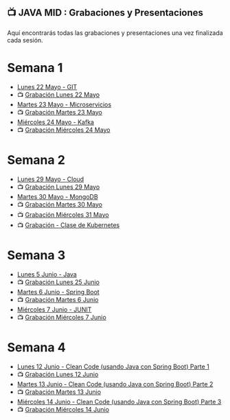 ## 📺 JAVA MID : Grabaciones y Presentaciones
Aquí encontrarás todas las grabaciones y presentaciones una vez finalizada cada sesión.

# Semana 1
- [Lunes 22 Mayo - GIT](https://drive.google.com/file/d/1vzvmHxX6dvEaBsoSHXTCaOlJBRXA1ATx/view?usp=sharing)
- 📺 [Grabación Lunes 22 Mayo](https://drive.google.com/file/d/1zx18TRIP4kQ2RmAYZGXaMICP9Vr7bwjt/view?usp=sharing)
- [Martes 23 Mayo - Microservicios](https://drive.google.com/file/d/1-H6MBqMNY9BB4WbiKGwVtt_PyZqRQI4c/view?usp=sharing)
- 📺 [Grabación Martes 23 Mayo ](https://drive.google.com/file/d/1-NeQ9lEds8sqOkrCKocbioTIRWBnQs5K/view?usp=sharing)
- [Miércoles 24 Mayo - Kafka](https://drive.google.com/file/d/14u8koj7VuypDJqMUXZ611thSgr16Sxbd/view?usp=sharing)
- 📺 [Grabación Miércoles 24 Mayo](https://drive.google.com/file/d/1VXm_3KaAyBxixbKP-d--m_oKXxcBejtD/view?usp=share_link)

# Semana 2
- [Lunes 29 Mayo - Cloud](https://drive.google.com/file/d/1yXVIedop2B4swbbdO9VyYyq6ug_pc39i/view?usp=sharing)
- 📺 [Grabación Lunes 29 Mayo](https://drive.google.com/file/d/1JkAJbfZ_1J2W-_aoPi_n-lT7qzQO2gkS/view?usp=sharing)
- [Martes 30 Mayo - MongoDB](https://drive.google.com/file/d/1ZefLbABVIYMVhP8LqyhlQIwKZ0moPPIm/view?usp=sharing)
- 📺 [Grabación Martes 30 Mayo ](https://drive.google.com/file/d/1Q_M--x1Vs9VFwzR44wLYvwHZwJzcEEJT/view?usp=sharing)
- 📺 [Grabación Miércoles 31 Mayo](https://drive.google.com/file/d/1tocTFt8eJaKbqfIqkiW59PQW-Fn-wA6q/view?usp=sharing)
- 📺 [Grabación - Clase de Kubernetes](https://drive.google.com/file/d/1Tx2Y6NwpFNpZeRxBwvqAsNmUhb6ECqlg/view?usp=sharing)

# Semana 3
- [Lunes 5 Junio - Java]()
- 📺 [Grabación Lunes 25 Junio]()
- [Martes 6 Junio - Spring Boot]()
- 📺 [Grabación Martes 6 Junio ]()
- [Miércoles 7 Junio - JUNIT]()
- 📺 [Grabación Miércoles 7 Junio]()

# Semana 4
- [Lunes 12 Junio -  Clean Code (usando Java con Spring Boot) Parte 1]()
- 📺 [Grabación Lunes 12 Junio]()
- [Martes 13 Junio - Clean Code (usando Java con Spring Boot) Parte 2]()
- 📺 [Grabación Martes 13 Junio ]()
- [Miércoles 14 Junio - Clean Code (usando Java con Spring Boot) Parte 3]()
- 📺 [Grabación Miércoles 14 Junio]()
